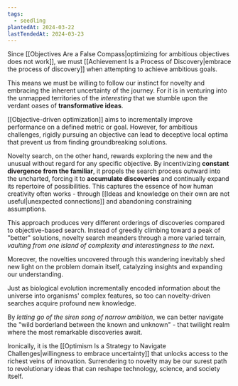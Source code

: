 ```yaml
---
tags:
  - seedling
plantedAt: 2024-03-22
lastTendedAt: 2024-03-23
---
```

Since [[Objectives Are a False Compass|optimizing for ambitious objectives does not work]], we must [[Achievement Is a Process of Discovery|embrace the process of discovery]] when attempting to achieve ambitious goals.

This means we must be willing to follow our instinct for novelty and embracing the inherent uncertainty of the journey. For it is in venturing into the unmapped territories of the *interesting* that we stumble upon the verdant oases of **transformative ideas**.

[[Objective-driven optimization]] aims to incrementally improve performance on a defined metric or goal. However, for ambitious challenges, rigidly pursuing an objective can lead to deceptive local optima that prevent us from finding groundbreaking solutions.

Novelty search, on the other hand, rewards exploring the new and the unusual without regard for any specific objective. By incentivizing **constant divergence from the familiar**, it propels the search process outward into the uncharted, forcing it to **accumulate discoveries** and continually expand its repertoire of possibilities. This captures the essence of how human creativity often works - through [[Ideas and knowledge on their own are not useful|unexpected connections]] and abandoning constraining assumptions.

This approach produces very different orderings of discoveries compared to objective-based search. Instead of greedily climbing toward a peak of "better" solutions, novelty search meanders through a more varied terrain, *vaulting from one island of complexity and interestingness to the next*.

Moreover, the novelties uncovered through this wandering inevitably shed new light on the problem domain itself, catalyzing insights and expanding our understanding.

Just as biological evolution incrementally encoded information about the universe into organisms' complex features, so too can novelty-driven searches acquire profound new knowledge.

By *letting go of the siren song of narrow ambition*, we can better navigate the "wild borderland between the known and unknown" - that twilight realm where the most remarkable discoveries await.

Ironically, it is the [[Optimism Is a Strategy to Navigate Challenges|willingness to embrace uncertainty]] that unlocks access to the richest veins of innovation. Surrendering to novelty may be our surest path to revolutionary ideas that can reshape technology, science, and society itself.

